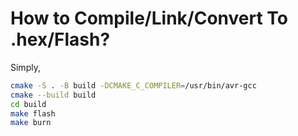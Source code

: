# How to Compile/Link/Convert To .hex/Flash?
Simply,
```bash
cmake -S . -B build -DCMAKE_C_COMPILER=/usr/bin/avr-gcc
cmake --build build
cd build
make flash
make burn
```
